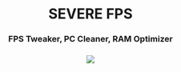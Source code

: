 <div align="center"><h1>SEVERE FPS</h1>
<h3>FPS Tweaker, PC Cleaner, RAM Optimizer<h3>
<img src="https://media.discordapp.net/attachments/988552923510362133/990231969185034270/unknown.png">
</div><br/>
